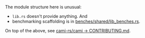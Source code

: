 The module structure here is unusual:
- `lib.rs` doesn't provide anything. And
- benchmarking scaffolding is in [benches/shared/lib_benches.rs](benches/shared/lib_benches.rs).

On top of the above, see [cami-rs/cami ->
CONTRIBUTING.md](https://github.com/cami-rs/cami/blob/main/CONTRIBUTING.md).